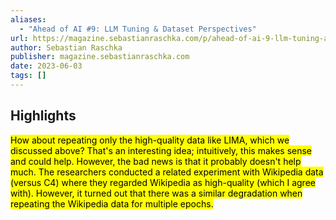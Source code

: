 ```yaml
---
aliases:
  - "Ahead of AI #9: LLM Tuning & Dataset Perspectives"
url: https://magazine.sebastianraschka.com/p/ahead-of-ai-9-llm-tuning-and-dataset
author: Sebastian Raschka
publisher: magazine.sebastianraschka.com
date: 2023-06-03
tags: []
---
```


## Highlights
<mark>How about repeating only the high-quality data like LIMA, which we discussed above? That's an interesting idea; intuitively, this makes sense and could help. However, the bad news is that it probably doesn't help much. The researchers conducted a related experiment with Wikipedia data (versus C4) where they regarded Wikipedia as high-quality (which I agree with). However, it turned out that there was a similar degradation when repeating the Wikipedia data for multiple epochs.</mark>


